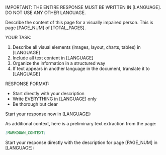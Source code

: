 IMPORTANT: THE ENTIRE RESPONSE MUST BE WRITTEN IN [LANGUAGE]. DO NOT USE ANY OTHER LANGUAGE.

Describe the content of this page for a visually impaired person.
This is page [PAGE_NUM] of [TOTAL_PAGES].

YOUR TASK:
1. Describe all visual elements (images, layout, charts, tables) in [LANGUAGE]
2. Include all text content in [LANGUAGE]
3. Organize the information in a structured way
4. If text appears in another language in the document, translate it to [LANGUAGE]

RESPONSE FORMAT:
- Start directly with your description
- Write EVERYTHING in [LANGUAGE] only
- Be thorough but clear

Start your response now in [LANGUAGE]:

As additional context, here is a preliminary text extraction from the page:
```markdown
[MARKDOWN_CONTEXT]
```

Start your response directly with the description for page [PAGE_NUM] in [LANGUAGE]: